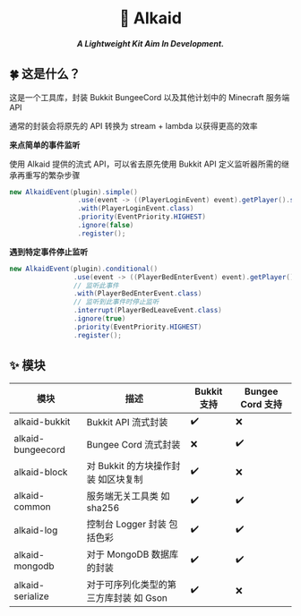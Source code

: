 <h1 align="center">🌟 Alkaid</h1>
<h5 align="center">A Lightweight Kit Aim In Development.</h5>

## 🍀 这是什么？

这是一个工具库，封装 Bukkit BungeeCord 以及其他计划中的 Minecraft 服务端 API

通常的封装会将原先的 API 转换为 stream + lambda 以获得更高的效率

**来点简单的事件监听**

使用 Alkaid 提供的流式 API，可以省去原先使用 Bukkit API 定义监听器所需的继承再重写的繁杂步骤

```java
new AlkaidEvent(plugin).simple()
                 .use(event -> ((PlayerLoginEvent) event).getPlayer().sendMessage("欢迎使用 Alkaid"))
                 .with(PlayerLoginEvent.class)
                 .priority(EventPriority.HIGHEST)
                 .ignore(false)
                 .register();
```

**遇到特定事件停止监听**

```java
new AlkaidEvent(plugin).conditional()
                .use(event -> ((PlayerBedEnterEvent) event).getPlayer().sendMessage("晚安"))
                // 监听此事件
                .with(PlayerBedEnterEvent.class)
                // 监听到此事件时停止监听
                .interrupt(PlayerBedLeaveEvent.class)
                .ignore(true)
                .priority(EventPriority.HIGHEST)
                .register();
```

## ✨ 模块

| 模块              | 描述                                   | Bukkit 支持 | Bungee Cord 支持 |
| ----------------- | -------------------------------------- | ----------- | ---------------- |
| alkaid-bukkit     | Bukkit API 流式封装                    | ✔️           | ❌                |
| alkaid-bungeecord | Bungee Cord 流式封装                   | ❌           | ✔️                |
| alkaid-block      | 对 Bukkit 的方块操作封装 如区块复制    | ✔️           | ❌                |
| alkaid-common     | 服务端无关工具类 如 sha256             | ✔️           | ✔️                |
| alkaid-log        | 控制台 Logger 封装 包括色彩            | ✔️           | ✔️                |
| alkaid-mongodb    | 对于 MongoDB 数据库的封装              | ✔️           | ✔️                |
| alkaid-serialize  | 对于可序列化类型的第三方库封装 如 Gson | ✔️           | ❌                |

